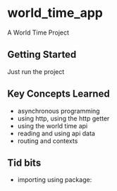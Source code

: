 # world_time_app

A World Time Project

## Getting Started

Just run the project

## Key Concepts Learned
- asynchronous programming
- using http, using the http getter
- using the world time api
- reading and using api data
- routing and contexts

## Tid bits 
- importing using package: 
